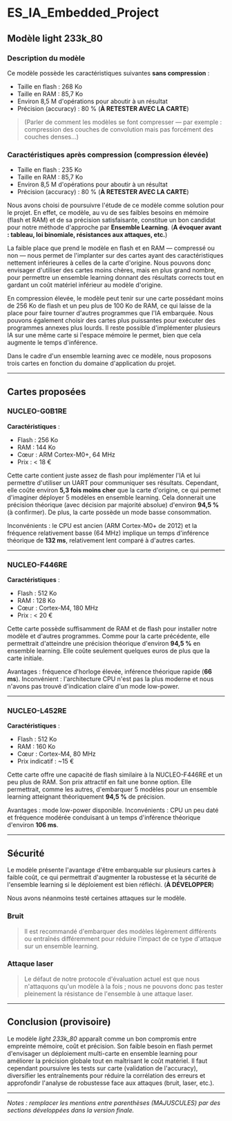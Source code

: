 # ES_IA_Embedded_Project

## Modèle light 233k_80

### Description du modèle

Ce modèle possède les caractéristiques suivantes **sans compression** :

* Taille en flash : 268 Ko
* Taille en RAM : 85,7 Ko
* Environ 8,5 M d'opérations pour aboutir à un résultat
* Précision (accuracy) : 80 % (**À RETESTER AVEC LA CARTE**)

> (Parler de comment les modèles se font compresser — par exemple : compression des couches de convolution mais pas forcément des couches denses...)

### Caractéristiques après compression (compression élevée)

* Taille en flash : 235 Ko
* Taille en RAM : 85,7 Ko
* Environ 8,5 M d'opérations pour aboutir à un résultat
* Précision (accuracy) : 80 % (**À RETESTER AVEC LA CARTE**)

Nous avons choisi de poursuivre l'étude de ce modèle comme solution pour le projet. En effet, ce modèle, au vu de ses faibles besoins en mémoire (flash et RAM) et de sa précision satisfaisante, constitue un bon candidat pour notre méthode d'approche par **Ensemble Learning**. (**A évoquer avant : tableau, loi binomiale, résistances aux attaques, etc.**)

La faible place que prend le modèle en flash et en RAM — compressé ou non — nous permet de l'implanter sur des cartes ayant des caractéristiques nettement inférieures à celles de la carte d'origine. Nous pouvons donc envisager d'utiliser des cartes moins chères, mais en plus grand nombre, pour permettre un ensemble learning donnant des résultats corrects tout en gardant un coût matériel inférieur au modèle d'origine.

En compression élevée, le modèle peut tenir sur une carte possédant moins de 256 Ko de flash et un peu plus de 100 Ko de RAM, ce qui laisse de la place pour faire tourner d'autres programmes que l'IA embarquée. Nous pouvons également choisir des cartes plus puissantes pour exécuter des programmes annexes plus lourds. Il reste possible d'implémenter plusieurs IA sur une même carte si l'espace mémoire le permet, bien que cela augmente le temps d'inférence.

Dans le cadre d'un ensemble learning avec ce modèle, nous proposons trois cartes en fonction du domaine d'application du projet.

---

## Cartes proposées

### NUCLEO-G0B1RE

**Caractéristiques** :

* Flash : 256 Ko
* RAM : 144 Ko
* Cœur : ARM Cortex-M0+, 64 MHz
* Prix : < 18 €

Cette carte contient juste assez de flash pour implémenter l'IA et lui permettre d'utiliser un UART pour communiquer ses résultats. Cependant, elle coûte environ **5,3 fois moins cher** que la carte d'origine, ce qui permet d'imaginer déployer 5 modèles en ensemble learning. Cela donnerait une précision théorique (avec décision par majorité absolue) d'environ **94,5 %** (à confirmer). De plus, la carte possède un mode basse consommation.

Inconvénients : le CPU est ancien (ARM Cortex-M0+ de 2012) et la fréquence relativement basse (64 MHz) implique un temps d'inférence théorique de **132 ms**, relativement lent comparé à d'autres cartes.

---

### NUCLEO-F446RE

**Caractéristiques** :

* Flash : 512 Ko
* RAM : 128 Ko
* Cœur : Cortex-M4, 180 MHz
* Prix : < 20 €

Cette carte possède suffisamment de RAM et de flash pour installer notre modèle et d'autres programmes. Comme pour la carte précédente, elle permettrait d'atteindre une précision théorique d'environ **94,5 %** en ensemble learning. Elle coûte seulement quelques euros de plus que la carte initiale.

Avantages : fréquence d'horloge élevée, inférence théorique rapide (**66 ms**). Inconvénient : l'architecture CPU n'est pas la plus moderne et nous n'avons pas trouvé d'indication claire d'un mode low-power.

---

### NUCLEO-L452RE

**Caractéristiques** :

* Flash : 512 Ko
* RAM : 160 Ko
* Cœur : Cortex-M4, 80 MHz
* Prix indicatif : ~15 €

Cette carte offre une capacité de flash similaire à la NUCLEO-F446RE et un peu plus de RAM. Son prix attractif en fait une bonne option. Elle permettrait, comme les autres, d'embarquer 5 modèles pour un ensemble learning atteignant théoriquement **94,5 %** de précision.

Avantages : mode low-power disponible. Inconvénients : CPU un peu daté et fréquence modérée conduisant à un temps d'inférence théorique d'environ **106 ms**.

---

## Sécurité

Le modèle présente l'avantage d'être embarquable sur plusieurs cartes à faible coût, ce qui permettrait d'augmenter la robustesse et la sécurité de l'ensemble learning si le déploiement est bien réfléchi. (**À DÉVELOPPER**)

Nous avons néanmoins testé certaines attaques sur le modèle.

### Bruit

> Il est recommandé d'embarquer des modèles légèrement différents ou entraînés différemment pour réduire l'impact de ce type d'attaque sur un ensemble learning.

### Attaque laser

> Le défaut de notre protocole d'évaluation actuel est que nous n'attaquons qu'un modèle à la fois ; nous ne pouvons donc pas tester pleinement la résistance de l'ensemble à une attaque laser.

---

## Conclusion (provisoire)

Le modèle *light 233k_80* apparaît comme un bon compromis entre empreinte mémoire, coût et précision. Son faible besoin en flash permet d'envisager un déploiement multi-carte en ensemble learning pour améliorer la précision globale tout en maîtrisant le coût matériel. Il faut cependant poursuivre les tests sur carte (validation de l'accuracy), diversifier les entraînements pour réduire la corrélation des erreurs et approfondir l'analyse de robustesse face aux attaques (bruit, laser, etc.).

---

*Notes : remplacer les mentions entre parenthèses (MAJUSCULES) par des sections développées dans la version finale.*
